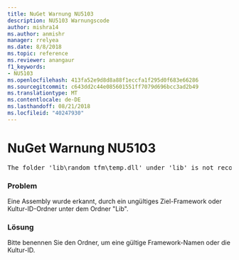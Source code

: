 ```yaml
---
title: NuGet Warnung NU5103
description: NU5103 Warnungscode
author: mishra14
ms.author: anmishr
manager: rrelyea
ms.date: 8/8/2018
ms.topic: reference
ms.reviewer: anangaur
f1_keywords:
- NU5103
ms.openlocfilehash: 413fa52e9d8d8a88f1eccfa1f295d0f683e66286
ms.sourcegitcommit: c643dd2c44e085601551ff7079d696bcc3ad2b49
ms.translationtype: MT
ms.contentlocale: de-DE
ms.lasthandoff: 08/21/2018
ms.locfileid: "40247930"
---
```

# <a name="nuget-warning-nu5103"></a>NuGet Warnung NU5103
<pre>The folder 'lib\random_tfm\temp.dll' under 'lib' is not recognized as a valid framework name or a supported culture identifier. Rename it to a valid framework name or culture identifier.</pre>

### <a name="issue"></a>Problem

Eine Assembly wurde erkannt, durch ein ungültiges Ziel-Framework oder Kultur-ID-Ordner unter dem Ordner "Lib".


### <a name="solution"></a>Lösung

Bitte benennen Sie den Ordner, um eine gültige Framework-Namen oder die Kultur-ID.

